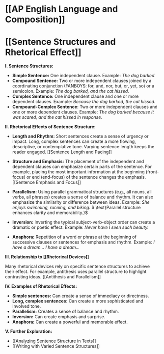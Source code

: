 # [[AP English Language and Composition]]
# [[Sentence Structures and Rhetorical Effect]]

**I. Sentence Structures:**

* **Simple Sentence:** One independent clause.  Example: *The dog barked.*
* **Compound Sentence:** Two or more independent clauses joined by a coordinating conjunction (FANBOYS: for, and, nor, but, or, yet, so) or a semicolon. Example: *The dog barked, and the cat hissed.*
* **Complex Sentence:** One independent clause and one or more dependent clauses. Example: *Because the dog barked, the cat hissed.*
* **Compound-Complex Sentence:** Two or more independent clauses and one or more dependent clauses. Example: *The dog barked because it was scared, and the cat hissed in response.*

**II. Rhetorical Effects of Sentence Structure:**

* **Length and Rhythm:**  Short sentences create a sense of urgency or impact.  Long, complex sentences can create a more flowing, descriptive, or contemplative tone.  Varying sentence length keeps the reader engaged. [[Sentence Length and Pacing]]

* **Structure and Emphasis:**  The placement of the independent and dependent clauses can emphasize certain parts of the sentence.  For example, placing the most important information at the beginning (front-focus) or end (end-focus) of the sentence changes the emphasis. [[Sentence Emphasis and Focus]]

* **Parallelism:**  Using parallel grammatical structures (e.g., all nouns, all verbs, all phrases) creates a sense of balance and rhythm.  It can also emphasize the similarity or difference between ideas. Example:  *She enjoys swimming, running, and biking.* $ \text{Parallel structure enhances clarity and memorability.}$

* **Inversion:** Inverting the typical subject-verb-object order can create a dramatic or poetic effect. Example: *Never have I seen such beauty.*

* **Anaphora:** Repetition of a word or phrase at the beginning of successive clauses or sentences for emphasis and rhythm. Example:  *I have a dream... I have a dream...*


**III.  Relationship to [[Rhetorical Devices]]**

Many rhetorical devices rely on specific sentence structures to achieve their effect.  For example, antithesis uses parallel structure to highlight contrasting ideas. [[Antithesis and Parallelism]]


**IV.  Examples of Rhetorical Effects:**

* **Simple sentences:** Can create a sense of immediacy or directness.
* **Long, complex sentences:** Can create a more sophisticated and involved tone.
* **Parallelism:** Creates a sense of balance and rhythm.
* **Inversion:** Can create emphasis and surprise.
* **Anaphora:** Can create a powerful and memorable effect.


**V. Further Exploration:**

* [[Analyzing Sentence Structure in Texts]]
* [[Writing with Varied Sentence Structures]]


